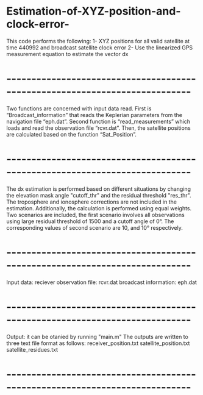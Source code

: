 # Estimation-of-XYZ-position-and-clock-error-
This code performs the following:
1-	XYZ positions for all valid satellite at time 440992 and broadcast satellite clock error
2- Use the linearized GPS measurement equation to estimate the vector  dx
# ---------------------------------------------------------------------------
Two functions are concerned with input data read. First is “Broadcast_information” that reads the Keplerian parameters from the navigation file “eph.dat”. Second function is “read_measurements” which loads and read the observation file “rcvr.dat”. Then, the satellite positions are calculated based on the function “Sat_Position”.
# ---------------------------------------------------------------------------
The dx estimation is performed based on different situations by changing the elevation mask angle "cutoff_thr" and the residual threshold "res_thr". The troposphere and ionosphere corrections are not included in the estimation. Additionally, the calculation is performed using equal weights. 
Two scenarios are included, the first scenario involves all observations using large residual threshold of 1500 and a cutoff angle of 0°. The corresponding values of second scenario are 10, and 10° respectively. 
# ---------------------------------------------------------------------------
Input data:
reciever observation file: rcvr.dat
broadcast information: eph.dat
# ---------------------------------------------------------------------------
Output: it can be otanied by running "main.m"
The outputs are written to three text file format as follows: 
receiver_position.txt
satellite_position.txt
satellite_residues.txt
# ---------------------------------------------------------------------------
